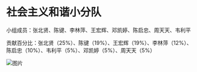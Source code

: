 # 社会主义和谐小分队

小组成员：张北贤、陈键、李林萍、王宏辉、邓凯婷、陈启忠、周天天、韦利平


贡献百分比：张北贤（25%）、陈键（19%）、王宏辉（19%）、李林萍（12%）、陈启忠（10%）、韦利平（5%）、邓凯婷（5%）、周天天（5%）

![图片](http://p4xxrvoxb.bkt.clouddn.com/TIM%E5%9B%BE%E7%89%8720180714203442.png)
